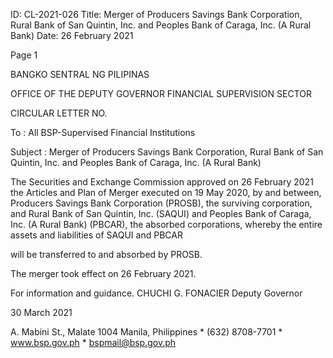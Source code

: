 ID: CL-2021-026
Title: Merger of Producers Savings Bank Corporation, Rural Bank of San Quintin, Inc. and Peoples Bank of Caraga, Inc. (A Rural Bank)
Date: 26 February 2021

Page 1

BANGKO SENTRAL NG PILIPINAS

OFFICE OF THE DEPUTY GOVERNOR FINANCIAL SUPERVISION SECTOR

CIRCULAR LETTER NO.

To : All BSP-Supervised Financial Institutions

Subject : Merger of Producers Savings Bank Corporation, Rural Bank of San Quintin, Inc. and Peoples Bank of Caraga, Inc. (A Rural Bank)

The Securities and Exchange Commission approved on 26 February 2021 the Articles and Plan of Merger executed on 19 May 2020, by and between, Producers Savings Bank Corporation (PROSB), the surviving corporation, and Rural Bank of San Quintin, Inc. (SAQUI) and Peoples Bank of Caraga, Inc. (A Rural Bank) (PBCAR), the absorbed corporations, whereby the entire assets and liabilities of SAQUI and PBCAR

will be transferred to and absorbed by PROSB.

The merger took effect on 26 February 2021.

For information and guidance. CHUCHI G. FONACIER Deputy Governor

30 March 2021

A. Mabini St., Malate 1004 Manila, Philippines * (632) 8708-7701 * www.bsp.gov.ph * bspmail@bsp.gov.ph